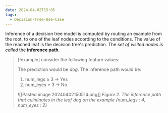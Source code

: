 ```yaml
---
date: 2024-04-02T15:05
tags:
  - Decision-Tree-Use-Case
---
```

Inference of a decision tree model is computed by routing an example from the root, to one of the leaf nodes according to the conditions. The value of the reached leaf is the decision tree's prediction. The *set of visited nodes is called* the **inference path**. 

>[!example] 
>consider the following feature values:
>
>The prediction would be _dog_. The inference path would be:
>1. num_legs ≥ 3 → Yes
>2. num_eyes ≥ 3 → No
>
>![[Pasted image 20240402150514.png]]
>*Figure 2. The inference path that culminates in the leaf dog on the example {num_legs : 4, num_eyes : 2}*

